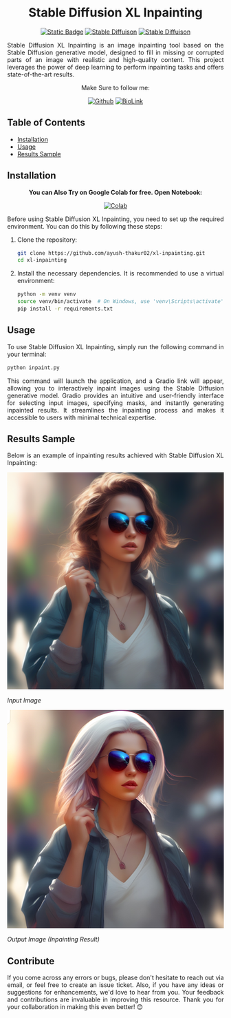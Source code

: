 <div align="center" markdown="1">
  
# Stable Diffusion XL Inpainting

[![Static Badge](https://img.shields.io/badge/Python_v3-gray)](https://github.com/ayush-thakur02)
[![Stable Diffuison](https://img.shields.io/badge/File_Version-v1.0-blue)](https://github.com/ayush-thakur02)
[![Stable Diffuison](https://img.shields.io/badge/Stable_Diffusion-XL_Inpaint_1.0-blue)](https://github.com/ayush-thakur02)

</div>

<div align="justify" markdown="1">

Stable Diffusion XL Inpainting is an image inpainting tool based on the Stable Diffusion generative model, designed to fill in missing or corrupted parts of an image with realistic and high-quality content. This project leverages the power of deep learning to perform inpainting tasks and offers state-of-the-art results. 

<div align="center" markdown="1">

Make Sure to follow me:

[![Github](https://img.shields.io/badge/GitHub-100000?style=for-the-badge&logo=github&logoColor=white)](https://github.com/ayush-thakur02)
[![BioLink](https://img.shields.io/badge/bio.link-000000%7D?style=for-the-badge&logo=biolink&logoColor=white)](https://bio.link/ayush_thakur02)

</div>

## Table of Contents

- [Installation](#installation)
- [Usage](#usage)
- [Results Sample](#results-sample)

## Installation

<div align="center" markdown="1">

**You can Also Try on Google Colab for free. Open Notebook:**

[![Colab](https://img.shields.io/badge/Open_Colab-F9AB00?style=for-the-badge&logo=googlecolab&color=525252)](https://colab.research.google.com/drive/1Y7-UzfH7GY95O-l-5AhVj_zwEE4mDqts?usp=sharing)

</div>

Before using Stable Diffusion XL Inpainting, you need to set up the required environment. You can do this by following these steps:

1. Clone the repository:

   ```bash
   git clone https://github.com/ayush-thakur02/xl-inpainting.git
   cd xl-inpainting
   ```

2. Install the necessary dependencies. It is recommended to use a virtual environment:

   ```bash
   python -m venv venv
   source venv/bin/activate  # On Windows, use 'venv\Scripts\activate'
   pip install -r requirements.txt
   ```

## Usage

To use Stable Diffusion XL Inpainting, simply run the following command in your terminal:

```bash
python inpaint.py
```

This command will launch the application, and a Gradio link will appear, allowing you to interactively inpaint images using the Stable Diffusion generative model. Gradio provides an intuitive and user-friendly interface for selecting input images, specifying masks, and instantly generating inpainted results. It streamlines the inpainting process and makes it accessible to users with minimal technical expertise.

## Results Sample

Below is an example of inpainting results achieved with Stable Diffusion XL Inpainting:

![Input Image](samples/image.png)

*Input Image*

![Output Image](samples/results.jpg)

*Output Image (Inpainting Result)*

## Contribute

If you come across any errors or bugs, please don't hesitate to reach out via email, or feel free to create an issue ticket. Also, if you have any ideas or suggestions for enhancements, we'd love to hear from you. Your feedback and contributions are invaluable in improving this resource. Thank you for your collaboration in making this even better! 😊

</div>
